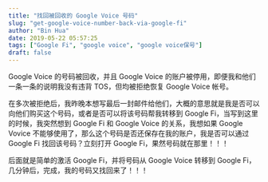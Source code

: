 ```yaml
---
title: "找回被回收的 Google Voice 号码"
slug: "get-google-voice-number-back-via-google-fi"
author: "Bin Hua"
date: 2019-05-22 05:57:25
tags: ["Google Fi", "google voice", "google voice保号"]
draft: false
---
```


Google Voice 的号码被回收，并且 Google Voice 的账户被停用，即便我和他们一条一条的说明我没有违背 TOS，但均被拒绝恢复 Google Voice 帐号。

在多次被拒绝后，我昨晚本想写最后一封邮件给他们，大概的意思就是我是否可以向他们购买这个号码，或者是否可以将该号码帮我转移到 Google Fi，当写到这里的时候，我突然想到 Google Fi 和 Google Voice 的关系，我想如果 Google Vovice 不能够使用了，那么这个号码是否还保存在我的账户，我是否可以通过 Google Fi 找回该号码？立刻打开 Google Fi，果然号码就在那里！！！

后面就是简单的激活 Google Fi，并将号码从 Google Voice 转移到 Google Fi， 几分钟后，完成，我的号码又找回来了！！！

